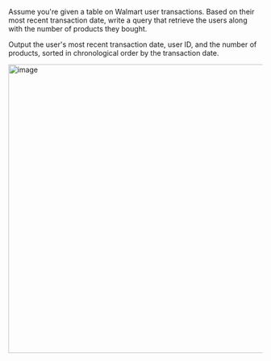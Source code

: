 Assume you're given a table on Walmart user transactions. Based on their most recent transaction date, write a query that retrieve the users along with the number of products they bought.

Output the user's most recent transaction date, user ID, and the number of products, sorted in chronological order by the transaction date.

<img width="572" alt="image" src="https://github.com/user-attachments/assets/b9531da1-a963-485f-932e-dd958124d6bf">
